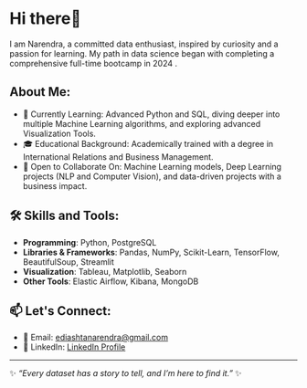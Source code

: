 # Hi there👋

I am Narendra, a committed data enthusiast, inspired by curiosity and a passion for learning. My path in data science began with completing a comprehensive full-time bootcamp in 2024 .

## About Me:
- 🌱 Currently Learning: Advanced Python and SQL, diving deeper into multiple Machine Learning algorithms, and exploring advanced Visualization Tools.
- 🎓 Educational Background: Academically trained with a degree in International Relations and Business Management.
- 👯 Open to Collaborate On: Machine Learning models, Deep Learning projects (NLP and Computer Vision), and data-driven projects with a business impact.
## 🛠️ Skills and Tools:
- **Programming**: Python, PostgreSQL
- **Libraries & Frameworks**: Pandas, NumPy, Scikit-Learn, TensorFlow, BeautifulSoup, Streamlit
- **Visualization**: Tableau, Matplotlib, Seaborn
- **Other Tools**: Elastic Airflow, Kibana, MongoDB

## 📫 Let's Connect:
- 📧 Email: [ediashtanarendra@gmail.com](mailto:ediashtanarendra@gmail.com)
- 💼 LinkedIn: [LinkedIn Profile](https://www.linkedin.com/in/ediashta-narendra/)

---

✨ _“Every dataset has a story to tell, and I’m here to find it.”_ ✨

